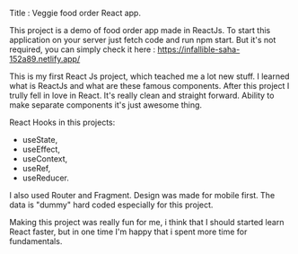 Title : Veggie food order React app.

This project is a demo of food order app made in ReactJs.
To start this application on your server just fetch code and run npm start.
But it's not required, you can simply check it here : https://infallible-saha-152a89.netlify.app/

This is my first React Js project, which teached me a lot new stuff. I learned what is ReactJs and what are these famous components.
After this project I trully fell in love in React. It's really clean and straight forward. Ability to make separate components it's just awesome thing.

React Hooks in this projects:
- useState,
- useEffect,
- useContext,
- useRef,
- useReducer.
 
I also used Router and Fragment. Design was made for mobile first. The data is "dummy" hard coded  especially for this project.

Making this project was really fun for me, i think that I should started  learn React faster, but in one time I'm happy that i spent more time for fundamentals.



 
